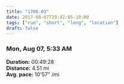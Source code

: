 ```yaml
---
title: "1708.03"
date: 2017-08-07T19:42:05-10:00
tags: ["run", "short", "long", "location"]
draft: false
---
```


### Mon, Aug 07, 5:33 AM

**Duration:** 00:49:28  
**Distance:** 4.51 mi  
**Avg. pace:** 10'57" /mi
